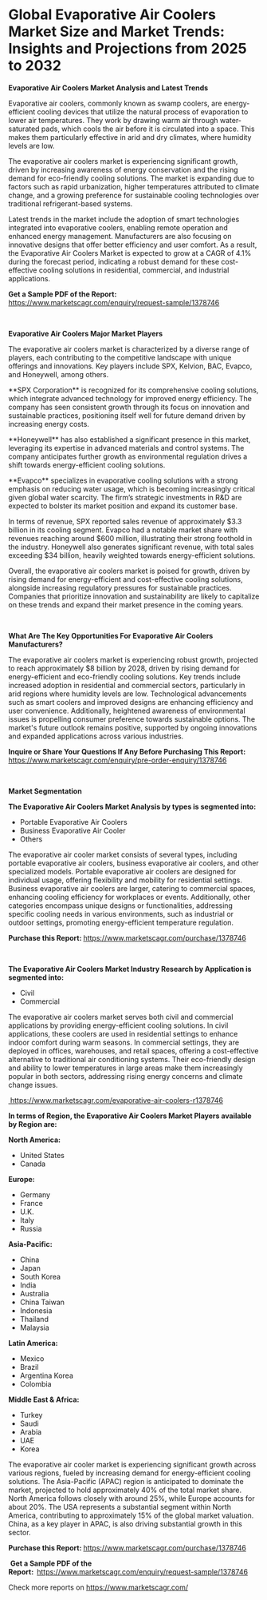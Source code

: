 <p><h1>Global Evaporative Air Coolers Market Size and Market Trends: Insights and Projections from 2025 to 2032</h1></p><p><strong>Evaporative Air Coolers Market Analysis and Latest Trends</strong></p>
<p><p>Evaporative air coolers, commonly known as swamp coolers, are energy-efficient cooling devices that utilize the natural process of evaporation to lower air temperatures. They work by drawing warm air through water-saturated pads, which cools the air before it is circulated into a space. This makes them particularly effective in arid and dry climates, where humidity levels are low.</p><p>The evaporative air coolers market is experiencing significant growth, driven by increasing awareness of energy conservation and the rising demand for eco-friendly cooling solutions. The market is expanding due to factors such as rapid urbanization, higher temperatures attributed to climate change, and a growing preference for sustainable cooling technologies over traditional refrigerant-based systems.</p><p>Latest trends in the market include the adoption of smart technologies integrated into evaporative coolers, enabling remote operation and enhanced energy management. Manufacturers are also focusing on innovative designs that offer better efficiency and user comfort. As a result, the Evaporative Air Coolers Market is expected to grow at a CAGR of 4.1% during the forecast period, indicating a robust demand for these cost-effective cooling solutions in residential, commercial, and industrial applications.</p></p>
<p><strong>Get a Sample PDF of the Report:&nbsp;</strong> <a href="https://www.marketscagr.com/enquiry/request-sample/1378746?utm_campaign=3135&utm_medium=2&utm_source=Github&utm_content=ia&utm_term=08042025&utm_id=evaporative-air-coolers">https://www.marketscagr.com/enquiry/request-sample/1378746</a></p>
<p>&nbsp;</p>
<p><strong>Evaporative Air Coolers Major Market Players</strong></p>
<p><p>The evaporative air coolers market is characterized by a diverse range of players, each contributing to the competitive landscape with unique offerings and innovations. Key players include SPX, Kelvion, BAC, Evapco, and Honeywell, among others.</p><p>**SPX Corporation** is recognized for its comprehensive cooling solutions, which integrate advanced technology for improved energy efficiency. The company has seen consistent growth through its focus on innovation and sustainable practices, positioning itself well for future demand driven by increasing energy costs.</p><p>**Honeywell** has also established a significant presence in this market, leveraging its expertise in advanced materials and control systems. The company anticipates further growth as environmental regulation drives a shift towards energy-efficient cooling solutions.</p><p>**Evapco** specializes in evaporative cooling solutions with a strong emphasis on reducing water usage, which is becoming increasingly critical given global water scarcity. The firm’s strategic investments in R&D are expected to bolster its market position and expand its customer base.</p><p>In terms of revenue, SPX reported sales revenue of approximately $3.3 billion in its cooling segment. Evapco had a notable market share with revenues reaching around $600 million, illustrating their strong foothold in the industry. Honeywell also generates significant revenue, with total sales exceeding $34 billion, heavily weighted towards energy-efficient solutions.</p><p>Overall, the evaporative air coolers market is poised for growth, driven by rising demand for energy-efficient and cost-effective cooling solutions, alongside increasing regulatory pressures for sustainable practices. Companies that prioritize innovation and sustainability are likely to capitalize on these trends and expand their market presence in the coming years.</p></p>
<p>&nbsp;</p>
<p><strong>What Are The Key Opportunities For Evaporative Air Coolers Manufacturers?</strong></p>
<p><p>The evaporative air coolers market is experiencing robust growth, projected to reach approximately $8 billion by 2028, driven by rising demand for energy-efficient and eco-friendly cooling solutions. Key trends include increased adoption in residential and commercial sectors, particularly in arid regions where humidity levels are low. Technological advancements such as smart coolers and improved designs are enhancing efficiency and user convenience. Additionally, heightened awareness of environmental issues is propelling consumer preference towards sustainable options. The market's future outlook remains positive, supported by ongoing innovations and expanded applications across various industries.</p></p>
<p><strong>Inquire or Share Your Questions If Any Before Purchasing This Report:</strong> <a href="https://www.marketscagr.com/enquiry/pre-order-enquiry/1378746?utm_campaign=3135&utm_medium=2&utm_source=Github&utm_content=ia&utm_term=08042025&utm_id=evaporative-air-coolers">https://www.marketscagr.com/enquiry/pre-order-enquiry/1378746</a></p>
<p>&nbsp;</p>
<p><strong>Market Segmentation</strong></p>
<p><strong>The Evaporative Air Coolers Market Analysis by types is segmented into:</strong></p>
<p><ul><li>Portable Evaporative Air Coolers</li><li>Business Evaporative Air Cooler</li><li>Others</li></ul></p>
<p><p>The evaporative air cooler market consists of several types, including portable evaporative air coolers, business evaporative air coolers, and other specialized models. Portable evaporative air coolers are designed for individual usage, offering flexibility and mobility for residential settings. Business evaporative air coolers are larger, catering to commercial spaces, enhancing cooling efficiency for workplaces or events. Additionally, other categories encompass unique designs or functionalities, addressing specific cooling needs in various environments, such as industrial or outdoor settings, promoting energy-efficient temperature regulation.</p></p>
<p><strong>Purchase this Report:&nbsp;</strong><a href="https://www.marketscagr.com/purchase/1378746?utm_campaign=3135&utm_medium=2&utm_source=Github&utm_content=ia&utm_term=08042025&utm_id=evaporative-air-coolers">https://www.marketscagr.com/purchase/1378746</a></p>
<p>&nbsp;</p>
<p><strong>The Evaporative Air Coolers Market Industry Research by Application is segmented into:</strong></p>
<p><ul><li>Civil</li><li>Commercial</li></ul></p>
<p><p>The evaporative air coolers market serves both civil and commercial applications by providing energy-efficient cooling solutions. In civil applications, these coolers are used in residential settings to enhance indoor comfort during warm seasons. In commercial settings, they are deployed in offices, warehouses, and retail spaces, offering a cost-effective alternative to traditional air conditioning systems. Their eco-friendly design and ability to lower temperatures in large areas make them increasingly popular in both sectors, addressing rising energy concerns and climate change issues.</p></p>
<p><a href="https://www.marketscagr.com/evaporative-air-coolers-r1378746?utm_campaign=3135&utm_medium=2&utm_source=Github&utm_content=ia&utm_term=08042025&utm_id=evaporative-air-coolers">&nbsp;https://www.marketscagr.com/evaporative-air-coolers-r1378746</a></p>
<p><strong>In terms of Region, the Evaporative Air Coolers Market Players available by Region are:</strong></p>
<p>
    <p> <strong> North America: </strong>
        <ul>
            <li>United States</li>
            <li>Canada</li>
        </ul>
        </p> 
    <p> <strong> Europe: </strong>
        <ul>
            <li>Germany</li>
            <li>France</li>
            <li>U.K.</li>
            <li>Italy</li>
            <li>Russia</li>
        </ul>
        </p> 
    <p> <strong> Asia-Pacific: </strong>
        <ul>
            <li>China</li>
            <li>Japan</li>
            <li>South Korea</li>
            <li>India</li>
            <li>Australia</li>
            <li>China Taiwan</li>
            <li>Indonesia</li>
            <li>Thailand</li>
            <li>Malaysia</li>
        </ul>
        </p> 
    <p> <strong> Latin America: </strong>
        <ul>
            <li>Mexico</li>
            <li>Brazil</li>
            <li>Argentina Korea</li>
            <li>Colombia</li>
        </ul>
        </p> 
    <p> <strong> Middle East & Africa: </strong>
        <ul>
            <li>Turkey</li>
            <li>Saudi</li>
            <li>Arabia</li>
            <li>UAE</li>
            <li>Korea</li>
        </ul>
    </p>
    </p>
<p><p>The evaporative air cooler market is experiencing significant growth across various regions, fueled by increasing demand for energy-efficient cooling solutions. The Asia-Pacific (APAC) region is anticipated to dominate the market, projected to hold approximately 40% of the total market share. North America follows closely with around 25%, while Europe accounts for about 20%. The USA represents a substantial segment within North America, contributing to approximately 15% of the global market valuation. China, as a key player in APAC, is also driving substantial growth in this sector.</p></p>
<p><strong>Purchase this Report: </strong><a href="https://www.marketscagr.com/purchase/1378746?utm_campaign=3135&utm_medium=2&utm_source=Github&utm_content=ia&utm_term=08042025&utm_id=evaporative-air-coolers">https://www.marketscagr.com/purchase/1378746</a></p>
<p>&nbsp;<strong>Get a Sample PDF of the Report:&nbsp;&nbsp;</strong><a href="https://www.marketscagr.com/enquiry/request-sample/1378746?utm_campaign=3135&utm_medium=2&utm_source=Github&utm_content=ia&utm_term=08042025&utm_id=evaporative-air-coolers">https://www.marketscagr.com/enquiry/request-sample/1378746</a></p>
<p><strong></strong></p>
<p>Check more reports on <a href="https://www.marketscagr.com/?utm_campaign=3135&utm_medium=2&utm_source=Github&utm_content=ia&utm_term=08042025&utm_id=evaporative-air-coolers">https://www.marketscagr.com/</a></p>